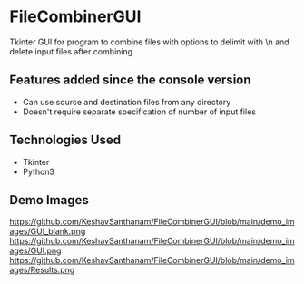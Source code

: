 # FileCombinerGUI
Tkinter GUI for program to combine files with options to delimit with \n and delete input files after combining

## Features added since the console version
- Can use source and destination files from any directory
- Doesn't require separate specification of number of input files

## Technologies Used
- Tkinter
- Python3

## Demo Images
https://github.com/KeshavSanthanam/FileCombinerGUI/blob/main/demo_images/GUI_blank.png
https://github.com/KeshavSanthanam/FileCombinerGUI/blob/main/demo_images/GUI.png
https://github.com/KeshavSanthanam/FileCombinerGUI/blob/main/demo_images/Results.png
